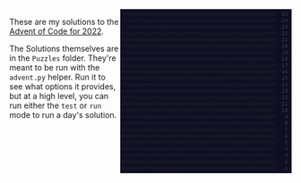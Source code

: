 <img align="right" width="306" height="294" src="https://raw.githubusercontent.com/seligman/aoc/master/2022/Puzzles/main_page_small.png">

These are my solutions to the [Advent of Code for 2022](https://adventofcode.com/2022).

The Solutions themselves are in the `Puzzles` folder.  They're meant to be run with the `advent.py` helper.  Run it to see what options it provides, but at a high level, you can run either the `test` or `run` mode to run a day's solution.
